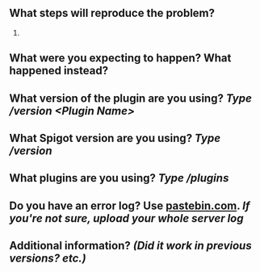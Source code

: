## What steps will reproduce the problem?  
1. 

## What were you expecting to happen? What happened instead?  

## What version of the plugin are you using? *Type /version &lt;Plugin Name&gt;*  

## What Spigot version are you using? *Type /version*  

## What plugins are you using? *Type /plugins*  

## Do you have an error log? Use [pastebin.com](http://pastebin.com). *If you're not sure, upload your whole server log*  

## Additional information?  *(Did it work in previous versions? etc.)*
